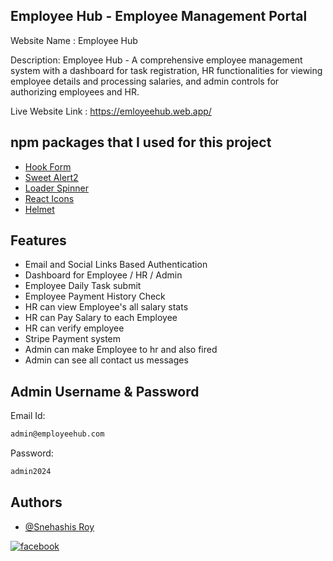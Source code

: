 ## Employee Hub - Employee Management Portal

Website Name : Employee Hub

Description: Employee Hub - A comprehensive employee management system with a dashboard for task registration, HR functionalities for viewing employee details and processing salaries, and admin controls for authorizing employees and HR.

Live Website Link : https://emloyeehub.web.app/

## npm packages that I used for this project

- [Hook Form](https://react-hook-form.com/)
- [Sweet Alert2](https://sweetalert2.github.io/)
- [Loader Spinner](https://www.npmjs.com/package/react-loader-spinner)
- [React Icons](https://react-icons.github.io/react-icons/)
- [Helmet](https://www.npmjs.com/package/react-helmet)

## Features

- Email and Social Links Based Authentication
- Dashboard for Employee / HR / Admin
- Employee Daily Task submit
- Employee Payment History Check
- HR can view Employee's all salary stats
- HR can Pay Salary to each Employee
- HR can verify employee
- Stripe Payment system
- Admin can make Employee to hr and also fired
- Admin can see all contact us messages

## Admin Username & Password

Email Id:

```bash
admin@employeehub.com
```

Password:

```bash
admin2024
```

## Authors

- [@Snehashis Roy](https://github.com/snehashisroyofficial)

[![facebook](https://img.shields.io/badge/Facebook-Connect-brightgreen?style=for-the-badge&labelColor=black&logo=facebook)](https://www.facebook.com/Snehashisroy.official/)
